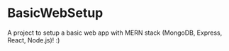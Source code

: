 # BasicWebSetup
A project to setup a basic web app with MERN stack (MongoDB, Express, React, Node.js)! :)
